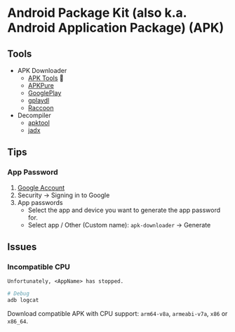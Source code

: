 # Android Package Kit (also k.a. Android Application Package) (APK)

## Tools

- APK Downloader
  - [APK Tools](https://apk.tools) 🌟
  - [APKPure](https://apkpure.com)
  - [GooglePlay](/googleplay.md)
  - [gplaydl](/gplaydl.md)
  - [Raccoon](/raccoon.md)
- Decompiler
  - [apktool](/apktool.md)
  - [jadx](/jadx.md)

## Tips

### App Password

1. [Google Account](https://myaccount.google.com)
2. Security -> Signing in to Google
3. App passwords
   - Select the app and device you want to generate the app password for.
   - Select app / Other (Custom name): `apk-downloader` -> Generate

## Issues

### Incompatible CPU

```log
Unfortunately, <AppName> has stopped.
```

```sh
# Debug
adb logcat
```

Download compatible APK with CPU support: `arm64-v8a`, `armeabi-v7a`, `x86` or `x86_64`.

